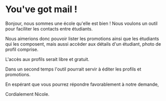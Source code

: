 # You've got mail !

Bonjour, nous sommes une école qu'elle est bien !
Nous voulons un outil pour faciliter les contacts entre étudiants.

Nous aimerions donc pouvoir lister les promotions ainsi que les étudiants qui les composent, mais aussi accèder aux détails d'un étudiant, photo de profil comprise.

L'accès aux profils serait libre et gratuit.

Dans un second temps l'outil pourrait servir à éditer les profils et promotions.

En espérant que vous pourrez répondre favorablement à notre demande,

Cordialement
Nicole.

